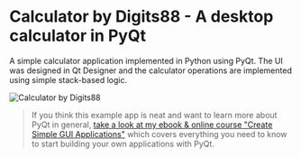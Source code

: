 # Calculator by Digits88 - A desktop calculator in PyQt

A simple calculator application implemented in Python using PyQt. The UI was designed in Qt Designer and the 
calculator operations are implemented using simple stack-based logic.

![Calculator by Digits88](screenshot-calculator.jpg)

> If you think this example app is neat and want to learn more about
PyQt in general, [take a look at my ebook & online course
"Create Simple GUI Applications"](https://martinfitzpatrick.name/create-simple-gui-applications)
which covers everything you need to know to start building your own applications with PyQt.
